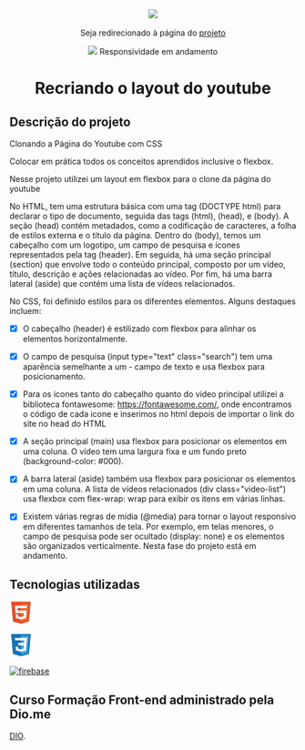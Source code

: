 
<p align="center">
    <img width="700" src="https://github.com/SuellenDiass/html-wikipedia-layout-moderno/assets/102911341/1ac127b3-34ec-4645-b104-1aad7b68f14e">
</p>

<p align="center">Seja redirecionado à página do 
<a href="https://css-layout-youtube-flexbox.suellensouza.repl.co/ " target="_blank">projeto</a></p>
 
<p align="center">
    <img src="http://img.shields.io/static/v1?label=STATUS&message=EM%20DESENVOLVIMENTO&color=GREEN&style=for-the-badge"/> Responsividade em andamento
</p>


<p> <h1 align="center">Recriando o layout do youtube</h1></p>

## Descrição do projeto 

<p align="justify">
 


Clonando a Página do Youtube com CSS

Colocar em prática todos os conceitos aprendidos  inclusive o flexbox.

Nesse projeto utilizei um layout em flexbox para o clone da página do youtube

No HTML,  tem uma estrutura básica com uma tag (DOCTYPE html) para declarar o tipo de documento, seguida das tags (html), (head), e (body). A seção (head) contém metadados, como a codificação de caracteres, a folha de estilos externa e o título da página. Dentro do (body), temos um cabeçalho com um logotipo, um campo de pesquisa e ícones representados pela tag (header). Em seguida, há uma seção principal (section) que envolve todo o conteúdo principal, composto por um vídeo, título, descrição e ações relacionadas ao vídeo. Por fim, há uma barra lateral (aside) que contém uma lista de vídeos relacionados.

No CSS, foi definido estilos para os diferentes elementos. Alguns destaques incluem:

- [x] O cabeçalho (header) é estilizado com flexbox para alinhar os elementos horizontalmente.
- [x] O campo de pesquisa (input type="text" class="search") tem uma aparência semelhante a um - campo de texto e usa flexbox para posicionamento.
- [x] Para os icones tanto do cabeçalho quanto do video principal utilizei a biblioteca fontawesome: https://fontawesome.com/, onde encontramos o código de cada icone e inserimos no html depois de importar o link do site no head do HTML
- [x] A seção principal (main) usa flexbox para posicionar os elementos em uma coluna. O vídeo tem uma largura fixa e um fundo preto (background-color: #000).
- [x] A barra lateral (aside) também usa flexbox para posicionar os elementos em uma coluna. A lista de vídeos relacionados (div class="video-list") usa flexbox com flex-wrap: wrap para exibir os itens em várias linhas.
- [x] Existem várias regras de mídia (@media) para tornar o layout responsivo em diferentes tamanhos de tela. Por exemplo, em telas menores, o campo de pesquisa pode ser ocultado (display: none) e os elementos são organizados verticalmente. Nesta fase do projeto está em andamento.


###

## Tecnologias utilizadas

<a href="#" target="_blank"> <img src="https://raw.githubusercontent.com/devicons/devicon/master/icons/html5/html5-original.svg" alt="html" width="40" height="40"/> </a> 

<a href="#" target="_blank"> <img src="https://raw.githubusercontent.com/devicons/devicon/master/icons/css3/css3-original.svg" alt="css" width="40" height="40"/> </a> 

<a href="#" target="_blank"> <img src="https://camo.githubusercontent.com/ee5225ba7c4338f1a1c10121ec32c396e1a4a2f5b0b58b6afd6d5c56ff5d6196/68747470733a2f2f63646e2e6a7364656c6976722e6e65742f67682f64657669636f6e732f64657669636f6e2f69636f6e732f7673636f64652f7673636f64652d6f726967696e616c2d776f72646d61726b2e737667" alt="firebase" width="40" height="40"/> </a>

###


## Curso Formação Front-end administrado pela Dio.me

 [DIO](https://www.dio.me/).
